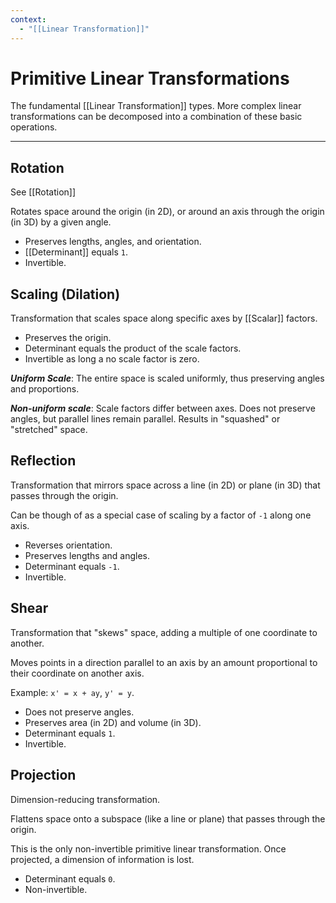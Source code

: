 ```yaml
---
context:
  - "[[Linear Transformation]]"
---
```


# Primitive Linear Transformations

The fundamental [[Linear Transformation]] types. More complex linear transformations can be decomposed into a combination of these basic operations.

---

## Rotation

See [[Rotation]]

Rotates space around the origin (in 2D), or around an axis through the origin (in 3D) by a given angle.

- Preserves lengths, angles, and orientation.
- [[Determinant]] equals `1`.
- Invertible.

## Scaling (Dilation)

Transformation that scales space along specific axes by [[Scalar]] factors.

- Preserves the origin.
- Determinant equals the product of the scale factors.
- Invertible as long a no scale factor is zero.

_**Uniform Scale**_: The entire space is scaled uniformly, thus preserving angles and proportions.

_**Non-uniform scale**_: Scale factors differ between axes. Does not preserve angles, but parallel lines remain parallel. Results in "squashed" or "stretched" space.

## Reflection

Transformation that mirrors space across a line (in 2D) or plane (in 3D) that passes through the origin.

Can be though of as a special case of scaling by a factor of `-1` along one axis.

- Reverses orientation.
- Preserves lengths and angles.
- Determinant equals `-1`.
- Invertible.

## Shear

Transformation that "skews" space, adding a multiple of one coordinate to another.

Moves points in a direction parallel to an axis by an amount proportional to their coordinate on another axis.

Example: `x' = x + ay`, `y' = y`.

- Does not preserve angles.
- Preserves area (in 2D) and volume (in 3D).
- Determinant equals `1`.
- Invertible.

## Projection

Dimension-reducing transformation.

Flattens space onto a subspace (like a line or plane) that passes through the origin.

This is the only non-invertible primitive linear transformation. Once projected, a dimension of information is lost.

- Determinant equals `0`.
- Non-invertible.
